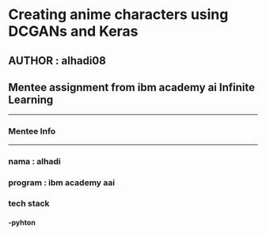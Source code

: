 #  Creating anime characters using DCGANs and Keras
## AUTHOR : alhadi08

## Mentee assignment from ibm academy ai Infinite Learning
---
### Mentee Info
---
### nama : alhadi
### program : ibm academy aai
### tech stack
#### -pyhton
